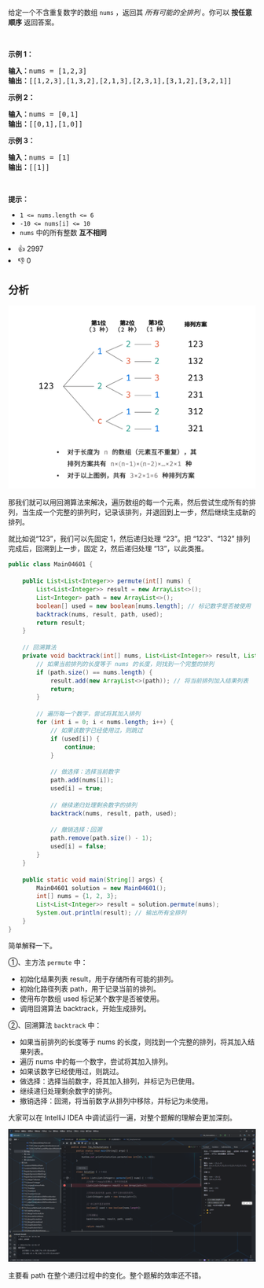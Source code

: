 <p>给定一个不含重复数字的数组 <code>nums</code> ，返回其 <em>所有可能的全排列</em> 。你可以 <strong>按任意顺序</strong> 返回答案。</p>

<p>&nbsp;</p>

<p><strong>示例 1：</strong></p>

<pre>
<strong>输入：</strong>nums = [1,2,3]
<strong>输出：</strong>[[1,2,3],[1,3,2],[2,1,3],[2,3,1],[3,1,2],[3,2,1]]
</pre>

<p><strong>示例 2：</strong></p>

<pre>
<strong>输入：</strong>nums = [0,1]
<strong>输出：</strong>[[0,1],[1,0]]
</pre>

<p><strong>示例 3：</strong></p>

<pre>
<strong>输入：</strong>nums = [1]
<strong>输出：</strong>[[1]]
</pre>

<p>&nbsp;</p>

<p><strong>提示：</strong></p>

<ul> 
 <li><code>1 &lt;= nums.length &lt;= 6</code></li> 
 <li><code>-10 &lt;= nums[i] &lt;= 10</code></li> 
 <li><code>nums</code> 中的所有整数 <strong>互不相同</strong></li> 
</ul>

<div><li>👍 2997</li><li>👎 0</li></div>

## 分析
![img.png](../img/img3.png)

那我们就可以用回溯算法来解决，遍历数组的每一个元素，然后尝试生成所有的排列，当生成一个完整的排列时，记录该排列，并退回到上一步，然后继续生成新的排列。



就比如说“123”，我们可以先固定 1，然后递归处理 “23”。把 “123”、“132” 排列完成后，回溯到上一步，固定 2，然后递归处理 “13”，以此类推。



```java
public class Main04601 {

    public List<List<Integer>> permute(int[] nums) {
        List<List<Integer>> result = new ArrayList<>();
        List<Integer> path = new ArrayList<>();
        boolean[] used = new boolean[nums.length]; // 标记数字是否被使用
        backtrack(nums, result, path, used);
        return result;
    }

    // 回溯算法
    private void backtrack(int[] nums, List<List<Integer>> result, List<Integer> path, boolean[] used) {
        // 如果当前排列的长度等于 nums 的长度，则找到一个完整的排列
        if (path.size() == nums.length) {
            result.add(new ArrayList<>(path)); // 将当前排列加入结果列表
            return;
        }

        // 遍历每一个数字，尝试将其加入排列
        for (int i = 0; i < nums.length; i++) {
            // 如果该数字已经使用过，则跳过
            if (used[i]) {
                continue;
            }

            // 做选择：选择当前数字
            path.add(nums[i]);
            used[i] = true;

            // 继续递归处理剩余数字的排列
            backtrack(nums, result, path, used);

            // 撤销选择：回溯
            path.remove(path.size() - 1);
            used[i] = false;
        }
    }

    public static void main(String[] args) {
        Main04601 solution = new Main04601();
        int[] nums = {1, 2, 3};
        List<List<Integer>> result = solution.permute(nums);
        System.out.println(result); // 输出所有全排列
    }
}
```

简单解释一下。



①、主方法 `permute` 中：

+ 初始化结果列表 result，用于存储所有可能的排列。
+ 初始化路径列表 path，用于记录当前的排列。
+ 使用布尔数组 used 标记某个数字是否被使用。
+ 调用回溯算法 backtrack，开始生成排列。

②、回溯算法 `backtrack` 中：

+ 如果当前排列的长度等于 nums 的长度，则找到一个完整的排列，将其加入结果列表。
+ 遍历 nums 中的每一个数字，尝试将其加入排列。
+ 如果该数字已经使用过，则跳过。
+ 做选择：选择当前数字，将其加入排列，并标记为已使用。
+ 继续递归处理剩余数字的排列。
+ 撤销选择：回溯，将当前数字从排列中移除，并标记为未使用。



大家可以在 IntelliJ IDEA 中调试运行一遍，对整个题解的理解会更加深刻。

![img.png](../img/img4.png)

主要看 path 在整个递归过程中的变化。整个题解的效率还不错。

